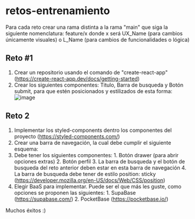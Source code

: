 # retos-entrenamiento

Para cada reto crear una rama distinta a la rama "main" que siga la siguiente nomenclatura: feature/x donde x será UX_Name (para cambios únicamente visuales) o L_Name (para cambios de funcionalidades o lógica)

## Reto #1
1. Crear un repositorio usando el comando de "create-react-app" (https://create-react-app.dev/docs/getting-started) 
2. Crear los siguientes componentes: Titulo, Barra de busqueda y Botón submit, para que estén posicionados y estilizados de esta forma: ![image](https://user-images.githubusercontent.com/26677733/218548015-1f9cc937-72b6-4930-a1df-5f4e7ed6de39.png)

## Reto 2
1. Implementar los styled-components dentro los componentes del proyecto (https://styled-components.com/)
2. Crear una barra de navegación, la cual debe cumplir el siguiente esquema:
  1. Debe tener los siguientes componentes:
    1. Botón drawer (para abrir opciones extras)
    2. Botón perfil
    3. La barra de busqueda y el botón de busqueda del reto anterior deben estar en esta barra de navegación
    4. La barra de busqueda debe tener de estilo position: sticky (https://developer.mozilla.org/en-US/docs/Web/CSS/position)
  2. Elegir BaaS para implementar. Puede ser el que más les guste, como opciones se proponen las siguientes:
    1. SupaBase (https://supabase.com/)
    2. PocketBase (https://pocketbase.io/)
    
    
    
    
Muchos éxitos :)
